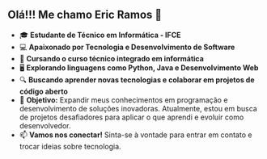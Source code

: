 ## Olá!!! Me chamo Eric Ramos 👋

- 🎓 **Estudante de Técnico em Informática - IFCE**
- 💻 **Apaixonado por Tecnologia e Desenvolvimento de Software**
- 🔧 **Cursando o curso técnico integrado em informática**
- 🖥️ **Explorando linguagens como Python, Java e Desenvolvimento Web**
- 🔍 **Buscando aprender novas tecnologias e colaborar em projetos de código aberto**
- 🎯 **Objetivo:** Expandir meus conhecimentos em programação e desenvolvimento de soluções inovadoras. Atualmente, estou em busca de projetos desafiadores para aplicar o que aprendi e evoluir como desenvolvedor.
- 📫 **Vamos nos conectar!** Sinta-se à vontade para entrar em contato e trocar ideias sobre tecnologia.

